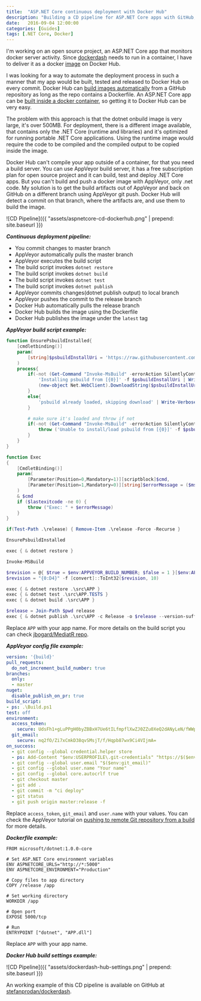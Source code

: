 ```yaml
---
title:  "ASP.NET Core continuous deployment with Docker Hub"
description: "Building a CD pipeline for ASP.NET Core apps with GitHub, AppVeyor and Docker hub"
date:   2016-09-04 12:00:00
categories: [Guides]
tags: [.NET Core, Docker]
---
```


I'm working on an open source project, an ASP.NET Core app that monitors docker server activity. Since [dockerdash](https://github.com/stefanprodan/dockerdash) needs to run in a container, I have to deliver it as a docker [image](https://hub.docker.com/r/stefanprodan/dockerdash/) on Docker Hub.

I was looking for a way to automate the deployment process in such a manner that my app would be built, tested and released to Docker Hub on every commit. 
Docker Hub can [build images automatically](https://docs.docker.com/docker-hub/builds/) from a GitHub repository as long as the repo contains a Dockerfile. An ASP.NET Core app can be [built inside a docker container](https://docs.microsoft.com/en-us/dotnet/articles/core/docker/building-net-docker-images), so getting it to Docker Hub can be very easy. 

The problem with this approach is that the dotnet onbuild image is very large, it's over 500MB. For deployment, there is a different image available, that contains only the .NET Core (runtime and libraries) and it's optimized for running portable .NET Core applications. Using the runtime image would require the code to be compiled and the compiled output to be copied inside the image. 

Docker Hub can't compile your app outside of a container, for that you need a build server. You can use AppVeyor build server, it has a free subscription plan for open source project and it can build, test and deploy .NET Core apps. But you can't build and push a docker image with AppVeyor, only .net code. My solution is to get the build artifacts out of AppVeyor and back on GitHub on a different branch using AppVeyor git push. Docker Hub will detect a commit on that branch, where the artifacts are, and use them to build the image.

![CD Pipeline]({{ "assets/aspnetcore-cd-dockerhub.png" | prepend: site.baseurl }})

***Continuous deployment pipeline:***

* You commit changes to master branch
* AppVeyor automatically pulls the master branch
* AppVeyor executes the build script
* The build script invokes `dotnet restore`
* The build script invokes `dotnet build`
* The build script invokes `dotnet test`
* The build script invokes `dotnet publish`
* AppVeyor commits changes(dotnet publish output) to local branch
* AppVeyor pushes the commit to the release branch
* Docker Hub automatically pulls the release branch
* Docker Hub builds the image using the Dockerfile
* Docker Hub publishes the image under the `latest` tag 

***AppVeyor build script example:***

```powershell
function EnsurePsbuildInstalled{
    [cmdletbinding()]
    param(
        [string]$psbuildInstallUri = 'https://raw.githubusercontent.com/ligershark/psbuild/master/src/GetPSBuild.ps1'
    )
    process{
        if(-not (Get-Command "Invoke-MsBuild" -errorAction SilentlyContinue)){
            'Installing psbuild from [{0}]' -f $psbuildInstallUri | Write-Verbose
            (new-object Net.WebClient).DownloadString($psbuildInstallUri) | iex
        }
        else{
            'psbuild already loaded, skipping download' | Write-Verbose
        }

        # make sure it's loaded and throw if not
        if(-not (Get-Command "Invoke-MsBuild" -errorAction SilentlyContinue)){
            throw ('Unable to install/load psbuild from [{0}]' -f $psbuildInstallUri)
        }
    }
}

function Exec
{
    [CmdletBinding()]
    param(
        [Parameter(Position=0,Mandatory=1)][scriptblock]$cmd,
        [Parameter(Position=1,Mandatory=0)][string]$errorMessage = ($msgs.error_bad_command -f $cmd)
    )
    & $cmd
    if ($lastexitcode -ne 0) {
        throw ("Exec: " + $errorMessage)
    }
}

if(Test-Path .\release) { Remove-Item .\release -Force -Recurse }

EnsurePsbuildInstalled

exec { & dotnet restore }

Invoke-MSBuild

$revision = @{ $true = $env:APPVEYOR_BUILD_NUMBER; $false = 1 }[$env:APPVEYOR_BUILD_NUMBER -ne $NULL];
$revision = "{0:D4}" -f [convert]::ToInt32($revision, 10)

exec { & dotnet restore .\src\APP }
exec { & dotnet test .\src\APP.TESTS }
exec { & dotnet build .\src\APP }

$release = Join-Path $pwd release
exec { & dotnet publish .\src\APP -c Release -o $release --version-suffix=$revision}

```

Replace `APP` with your app name. For more details on the build script you can check [jbogard/MediatR repo](https://github.com/jbogard/MediatR).

***AppVeyor config file example:***

```yaml
version: '{build}'
pull_requests:
  do_not_increment_build_number: true
branches:
  only:
  - master
nuget:
  disable_publish_on_pr: true
build_script:
- ps: .\Build.ps1
test: off
environment:
  access_token:
    secure: UdsFh1+gLuPPgH0byZBBxH7Ue6tILfmpflXwZJ0ZZu0XeQ2dANyLeN/fWWpKVcOy
  git_email:
    secure: nq2fO/Zi7xCmkD38qvSMsjT/f/Hqpb87wx9Ci4VIjmA=
on_success:
  - git config --global credential.helper store
  - ps: Add-Content "$env:USERPROFILE\.git-credentials" "https://$($env:access_token):x-oauth-basic@github.com`n"
  - git config --global user.email "$($env:git_email)"
  - git config --global user.name "Your name"
  - git config --global core.autocrlf true
  - git checkout master
  - git add .
  - git commit -m "ci deploy"
  - git status
  - git push origin master:release -f
```

Replace `access_token`, `git_email` and `user.name` with your values. You can check the AppVeyor tutorial on [pushing to remote Git repository from a build](https://www.appveyor.com/docs/how-to/git-push/) for more details. 

***Dockerfile example:***

```
FROM microsoft/dotnet:1.0.0-core

# Set ASP.NET Core environment variables
ENV ASPNETCORE_URLS="http://*:5000"
ENV ASPNETCORE_ENVIRONMENT="Production"

# Copy files to app directory
COPY /release /app

# Set working directory
WORKDIR /app

# Open port
EXPOSE 5000/tcp

# Run
ENTRYPOINT ["dotnet", "APP.dll"]
```

Replace `APP` with your app name. 

***Docker Hub build settings example:***

![CD Pipeline]({{ "assets/dockerdash-hub-settings.png" | prepend: site.baseurl }})

An working example of this CD pipeline is available on GitHub at [stefanprodan/dockerdash](https://github.com/stefanprodan/dockerdash).